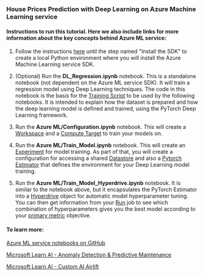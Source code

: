 ### House Prices  Prediction with Deep Learning on Azure Machine Learning service

#### Instructions to run this tutorial. Here we also include links for more information about the key concepts behind Azure ML service:

1. Follow the instructions [here](https://docs.microsoft.com/en-us/azure/machine-learning/service/quickstart-create-workspace-with-python) until the step named "Install the SDK" to create a local Python environment where you will install the Azure Machine Learning service SDK.

2. (Optional) Run the **DL_Regression.ipynb** notebook. This is a standalone notebook (not dependent on the Azure ML service SDK). It will train a regression model using Deep Learning techniques. The code in this notebook is the basis for the [Training Script](https://docs.microsoft.com/en-us/azure/machine-learning/service/concept-azure-machine-learning-architecture#training-script) to be used by the following notebooks. It is intended to explain how the dataset is prepared and how the deep learning model is defined and trained, using the PyTorch Deep Learning framework.

3. Run the **Azure ML/Configuration.ipynb** notebook. This will create a [Workspace](https://docs.microsoft.com/en-us/azure/machine-learning/service/concept-azure-machine-learning-architecture#workspace) and a [Compute Target](https://docs.microsoft.com/en-us/azure/machine-learning/service/concept-azure-machine-learning-architecture#compute-target) to train your models on.

4. Run the **Azure ML/Train_Model.ipynb** notebook. This will create an [Experiment](https://docs.microsoft.com/en-us/azure/machine-learning/service/concept-azure-machine-learning-architecture#experiment) for model training. As part of that, you will create a configuration for accessing a shared [Datastore](https://docs.microsoft.com/en-us/azure/machine-learning/service/concept-azure-machine-learning-architecture#datastore) and also a [Pytorch Estimator](https://docs.microsoft.com/en-us/azure/machine-learning/service/how-to-train-pytorch) that defines the environment for your  Deep Learning model training.

5. Run the **Azure ML/Train_Model_Hyperdrive.ipynb** notebook. It is similar to the notebook above, but it encapsulates the PyTorch Estimator into a [Hyperdrive](https://docs.microsoft.com/en-us/azure/machine-learning/service/how-to-tune-hyperparameters) object for automatic model hyperparameter tuning. You can then get information from your [Run](https://docs.microsoft.com/en-us/azure/machine-learning/service/concept-azure-machine-learning-architecture#run) job to see which combination of hyperparameters gives you the best model according to your [primary metric](https://docs.microsoft.com/en-us/azure/machine-learning/service/how-to-tune-hyperparameters#specify-primary-metric) objective.

#### To learn more:

[Azure ML service notebooks on GitHub](https://github.com/Azure/MachineLearningNotebooks)

[Microsoft Learn AI - Anomaly Detection & Predictive Maintenance](https://github.com/Azure/LearnAI-ADPM)

[Microsoft Learn AI - Custom AI Airlift](https://github.com/Azure/LearnAI-CustomAI-Airlift)
